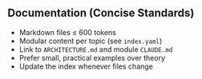 ## Documentation (Concise Standards)

- Markdown files ≤ 600 tokens
- Modular content per topic (see `index.yaml`)
- Link to `ARCHITECTURE.md` and module `CLAUDE.md`
- Prefer small, practical examples over theory
- Update the index whenever files change


